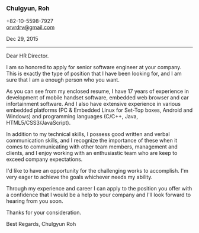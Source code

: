 ### Chulgyun, Roh

+82-10-5598-7927
<br>
<orvrdrv@gmail.com>

Dec 29, 2015

---
Dear HR Director.

I am so honored to apply for senior software engineer at your company.
This is exactly the type of position that I have been looking for, and I am sure that I am a enough person who you want. 

As you can see from my enclosed resume, I have 17 years of experience in development of mobile handset software, embedded web browser and car infortainment software. And I also have extensive experience in various embedded platforms (PC & Embedded Linux for Set-Top boxes, Android and Windows) and programming languages (C/C++, Java, HTML5/CSS3/JavaScript).

In addition to my technical skills, I possess good written and verbal communication
skills, and I recognize the importance of these when it comes to communicating
with other team members, management and clients, and I enjoy working with an enthusiastic team who are keep to exceed company expectations.

I'd like to have an opportunity for the challenging works to accomplish. I'm very eager to achieve the goals whichever needs my ability.  

Through my experience and career I can apply to the position you offer with a confidence that I would be a help to your company and I'll look forward to hearing from you soon.

Thanks for your consideration.

Best Regards,
Chulgyun Roh
